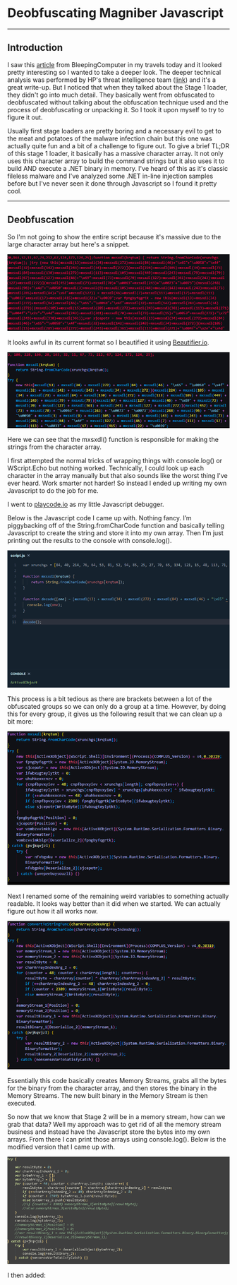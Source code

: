 # Deobfuscating Magniber Javascript
---
## Introduction
I saw this [article](https://www.bleepingcomputer.com/news/security/magniber-ransomware-now-infects-windows-users-via-javascript-files/) from BleepingComputer in my travels today and it looked pretty interesting so I wanted to take a deeper look. The deeper technical analysis was performed by HP's threat intelligence team ([link](https://threatresearch.ext.hp.com/magniber-ransomware-switches-to-javascript-targeting-home-users-with-fake-software-updates/)) and it's a great write-up. But I noticed that when they talked about the Stage 1 loader, they didn't go into much detail. They basically went from obfuscated to deobfuscated without talking about the obfuscation technique used and the process of deobfuscating or unpacking it. So I took it upon myself to try to figure it out.

Usually first stage loaders are pretty boring and a necessary evil to get to the meat and potatoes of the malware infection chain but this one was actually quite fun and a bit of a challenge to figure out. To give a brief TL;DR of this stage 1 loader, it basically has a massive character array. It not only uses this character array to build the command strings but it also uses it to build AND execute a .NET binary in memory. I've heard of this as it's classic fileless malware and I've analyzed some .NET in-line injection samples before but I've never seen it done through Javascript so I found it pretty cool.

---

## Deobfuscation

So I'm not going to show the entire script because it's massive due to the large character array but here's a snippet.

![obfuscatedJavascript](Pictures/obfuscatedJavascript.png)

It looks awful in its current format so I beautified it using [Beautifier.io](https://beautifier.io). 

![beautifiedJavascript](Pictures/beautifiedJavascript.png)

Here we can see that the mxsxdl() function is responsible for making the strings from the character array.

I first attempted the normal tricks of wrapping things with console.log() or WScript.Echo but nothing worked. Technically, I could look up each character in the array manually but that also sounds like the worst thing I've ever heard. Work smarter not harder! So instead I ended up writing my own Javascript to do the job for me.

I went to [playcode.io](https://playcode.io) as my little Javascript debugger.

Below is the Javascript code I came up with. Nothing fancy. I’m piggybacking off of the String.fromCharCode function and basically telling Javascript to create the string and store it into my own array. Then I’m just printing out the results to the console with console.log().

![customJavascript](Pictures/customJavascript.png)

This process is a bit tedious as there are brackets between a lot of the obfuscated groups so we can only do a group at a time. However, by doing this for every group, it gives us the following result that we can clean up a bit more:

![deobfuscatedJavascript](Pictures/deobfuscatedJavascript.png)

Next I renamed some of the remaining weird variables to something actually readable. It looks way better than it did when we started. We can actually figure out how it all works now.

![renamedJavascript](Pictures/renamedJavascript.png)

Essentially this code basically creates Memory Streams, grabs all the bytes for the binary from the character array, and then stores the binary in the Memory Streams. The new built binary in the Memory Stream is then executed.

So now that we know that Stage 2 will be in a memory stream, how can we grab that data? Well my approach was to get rid of all the memory stream business and instead have the Javascript store the bytes into my own arrays. From there I can print those arrays using console.log(). Below is the modified version that I came up with.

![customJavascript2](Pictures/customJavascript2.png)

I then added: <script language=javascript/> at the start of the script and closed it out at the end of the script with </script/>

These are HTML tags that allow us to run this script in a browser on our lab machine so we can extract the console.log() results from the web developer console.

![exportByteArrays](Pictures/exportByteArrays.png)

Here we can see it has populated the byte arrays and spit them out. At this point we can extract the byte arrays and plop it into CyberChef. Finally, by removing the white spaces and setting the proper parameters on “From Charcode” we can find ourselves a lovely “MZ” header that we were looking for.

![cyberchefMZ](Pictures/cyberchefMZ.png)
